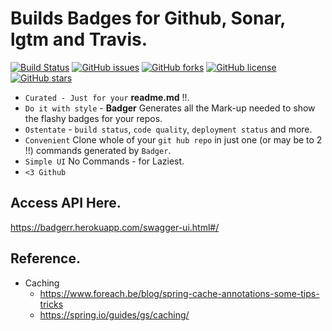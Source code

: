# Builds Badges for Github, Sonar, lgtm and Travis.



[![Build Status](https://travis-ci.org/Akash-Mittal/badger.svg?branch=master)](https://travis-ci.org/Akash-Mittal/badger)
[![GitHub issues](https://img.shields.io/github/issues/Akash-Mittal/badger.svg)](https://github.com/Akash-Mittal/badger/issues)
[![GitHub forks](https://img.shields.io/github/forks/Akash-Mittal/badger.svg)](https://github.com/Akash-Mittal/badger/network)
[![GitHub license](https://img.shields.io/github/license/Akash-Mittal/badger.svg)](https://github.com/Akash-Mittal/badger/blob/master/LICENSE)
[![GitHub stars](https://img.shields.io/github/stars/Akash-Mittal/badger.svg)](https://github.com/Akash-Mittal/badger/stargazers)

* `Curated - Just for your` **readme.md** !!.
* `Do it with style` - **Badger** Generates all the Mark-up needed to show the flashy badges for your repos. 
* `Ostentate` - `build status`, `code quality`, `deployment status` and more.
* `Convenient` Clone whole of your `git hub repo` in just one (or may be to 2 !!) commands generated by `Badger`.
* `Simple UI` No Commands - for Laziest.
* `<3 Github`

## Access API Here.

https://badgerr.herokuapp.com/swagger-ui.html#/

## Reference.
* Caching 
	* https://www.foreach.be/blog/spring-cache-annotations-some-tips-tricks
	* https://spring.io/guides/gs/caching/
